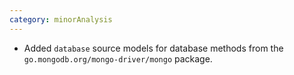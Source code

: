 ```yaml
---
category: minorAnalysis
---
```

* Added `database` source models for database methods from the `go.mongodb.org/mongo-driver/mongo` package.

